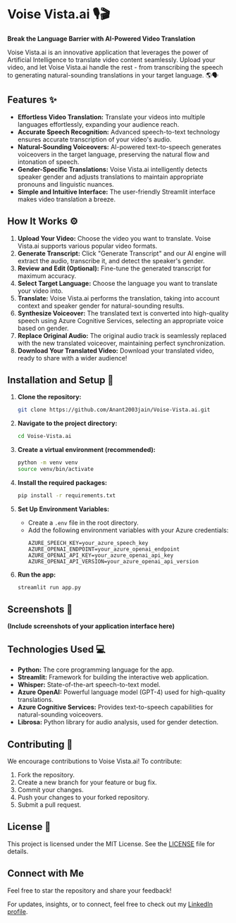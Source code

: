 # Voise Vista.ai 🎙️🎬

**Break the Language Barrier with AI-Powered Video Translation**

Voise Vista.ai is an innovative application that leverages the power of Artificial Intelligence to translate video content seamlessly.  Upload your video, and let Voise Vista.ai handle the rest - from transcribing the speech to generating natural-sounding translations in your target language. 🌎🗣️

## Features ✨

- **Effortless Video Translation:** Translate your videos into multiple languages effortlessly, expanding your audience reach.
- **Accurate Speech Recognition:** Advanced speech-to-text technology ensures accurate transcription of your video's audio.
- **Natural-Sounding Voiceovers:** AI-powered text-to-speech generates voiceovers in the target language, preserving the natural flow and intonation of speech.
- **Gender-Specific Translations:** Voise Vista.ai intelligently detects speaker gender and adjusts translations to maintain appropriate pronouns and linguistic nuances. 
- **Simple and Intuitive Interface:** The user-friendly Streamlit interface makes video translation a breeze.

## How It Works ⚙️

1. **Upload Your Video:** Choose the video you want to translate. Voise Vista.ai supports various popular video formats. 
2. **Generate Transcript:** Click "Generate Transcript" and our AI engine will extract the audio, transcribe it, and detect the speaker's gender.
3. **Review and Edit (Optional):** Fine-tune the generated transcript for maximum accuracy.
4. **Select Target Language:**  Choose the language you want to translate your video into. 
5. **Translate:**  Voise Vista.ai performs the translation, taking into account context and speaker gender for natural-sounding results.
6. **Synthesize Voiceover:**  The translated text is converted into high-quality speech using Azure Cognitive Services, selecting an appropriate voice based on gender.
7. **Replace Original Audio:**  The original audio track is seamlessly replaced with the new translated voiceover, maintaining perfect synchronization.
8. **Download Your Translated Video:** Download your translated video, ready to share with a wider audience!

## Installation and Setup 🔧

1. **Clone the repository:**

   ```bash
   git clone https://github.com/Anant2003jain/Voise-Vista.ai.git
   ```

2. **Navigate to the project directory:**

   ```bash
   cd Voise-Vista.ai
   ```

3. **Create a virtual environment (recommended):**

   ```bash
   python -m venv venv
   source venv/bin/activate 
   ```

4. **Install the required packages:**

   ```bash
   pip install -r requirements.txt
   ```

5. **Set Up Environment Variables:**
   - Create a `.env` file in the root directory.
   - Add the following environment variables with your Azure credentials:
     ```
     AZURE_SPEECH_KEY=your_azure_speech_key
     AZURE_OPENAI_ENDPOINT=your_azure_openai_endpoint
     AZURE_OPENAI_API_KEY=your_azure_openai_api_key
     AZURE_OPENAI_API_VERSION=your_azure_openai_api_version 
     ```

6. **Run the app:**

   ```bash
   streamlit run app.py
   ```

## Screenshots 📸

**(Include screenshots of your application interface here)**

## Technologies Used 💻

- **Python:** The core programming language for the app.
- **Streamlit:** Framework for building the interactive web application.
- **Whisper:**  State-of-the-art speech-to-text model.
- **Azure OpenAI:**  Powerful language model (GPT-4) used for high-quality translations.
- **Azure Cognitive Services:**  Provides text-to-speech capabilities for natural-sounding voiceovers.
- **Librosa:** Python library for audio analysis, used for gender detection. 

## Contributing 🤝

We encourage contributions to Voise Vista.ai!  To contribute:

1. Fork the repository.
2. Create a new branch for your feature or bug fix.
3. Commit your changes.
4. Push your changes to your forked repository.
5. Submit a pull request.

## License 📄

This project is licensed under the MIT License.  See the [LICENSE](LICENSE) file for details.

## Connect with Me  
Feel free to star the repository and share your feedback!

For updates, insights, or to connect, feel free to check out my [LinkedIn profile](https://www.linkedin.com/in/anant-jain-1720671a7).
